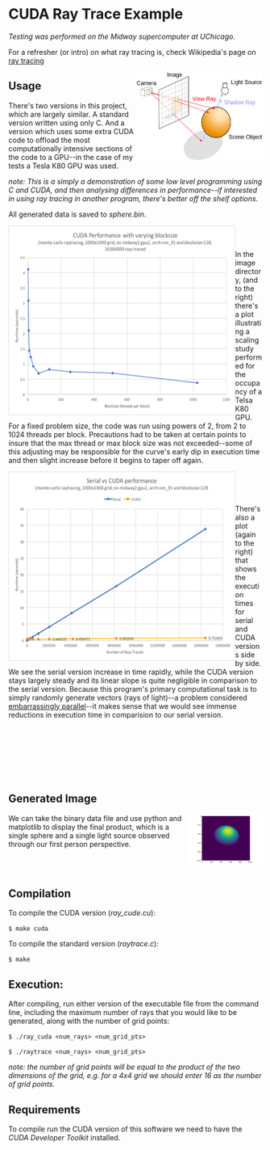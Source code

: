 # CUDA Ray Trace Example

_Testing was performed on the Midway supercomputer at UChicago._

For a refresher (or intro) on what ray tracing is, check Wikipedia's
page on [ray tracing](https://en.wikipedia.org/wiki/Ray_tracing_(graphics))

<img align="right" width="250" height="175"
     title="cup" src="./images/ray_trace_example.png">

## Usage


There's two versions in this project, which are largely similar. A
standard version written using only C. And a version which uses some extra
CUDA code to offload the most computationally intensive sections of the
code to a GPU--in the case of my tests a Tesla K80 GPU was used.

_note: This is a simply a demonstration of some low level programming using C and CUDA,
and then analysing differences in performance--if interested in using ray tracing in another
program, there's better off the shelf options._

All generated data is saved to _sphere.bin_.



<img align="left" width="450" height="375"
     title="cup" src="./images/plot_2.png">

<br><br>

In the image directory, (and to the right) there's a plot illustrating a scaling
study performed for the occupancy of a Telsa K80 GPU. For a fixed problem size,
the code was
run using powers of 2, from 2 to 1024 threads per block. Precautions had to be
taken at certain points to insure that the max thread or max block size was
not exceeded--some of this adjusting may be responsible for the curve's early
dip in execution time and then slight increase before it begins to taper off
again.


<img align="left" width="450" height="375"
     title="cup" src="./images/plot_1.png">

<br><br><br>

There's also a plot (again to the right)
that shows the execution times for serial and CUDA versions side
by side. We see the serial version increase in time rapidly, while the CUDA version
stays largely steady and its linear slope is quite negligible in comparison to the
serial version. Because this program's primary computational task is to simply randomly
generate vectors (rays of light)--a problem considered
[embarrassingly parallel](https://en.wikipedia.org/wiki/Embarrassingly_parallel)--it
makes sense that we would see immense reductions in execution time in comparision
to our serial version.


<br><br><br><br><br><br>

## Generated Image

<img align="right" width="145" height="100"
     title="cup" src="./images/sphere1000_color.png">

We can take the binary data file and use python and matplotlib to display the final product, which is a single sphere and a single light source observed
through our first person perspective.

<br><br>

## Compilation

To compile the CUDA version (_ray\_cude.cu_):
```
$ make cuda
```
To compile the standard version (_raytrace.c_):
```
$ make
```


## Execution:

After compiling, run either version of the executable file from the
command line, including the maximum number of rays that you would like
to be generated, along with the number of grid points:
```
$ ./ray_cuda <num_rays> <num_grid_pts>
```

```
$ ./raytrace <num_rays> <num_grid_pts>
```

_note: the number of grid points will be equal to the product of the
two dimensions of the grid, e.g. for a 4x4 grid we should enter 16 as the
number of grid points._

## Requirements

To compile run the CUDA version of this software we need to have the _CUDA
Developer Toolkit_ installed.



